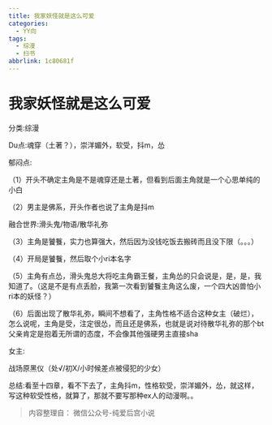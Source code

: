 ```yaml
---
title: 我家妖怪就是这么可爱
categories:
  - YY向
tags:
  - 综漫
  - 扫书
abbrlink: 1c80681f
---
```

# 我家妖怪就是这么可爱
分类:综漫

Du点:魂穿（土著？），崇洋媚外，软受，抖m，怂

郁闷点:

（1）开头不确定主角是不是魂穿还是土著，但看到后面主角就是一个心思单纯的小白

（2）男主是佛系，开头作者也说了主角是抖m

融合世界:滑头鬼/物语/散华礼弥

（3）主角是饕餮，实力也算强大，然后因为没钱吃饭去搬砖而且没下限（。。。）

（4）开局是饕餮，然后取个小ri本名字

（5）主角有点怂，滑头鬼总大将吃主角霸王餐，主角怂的只会说是，是，是，我知道了。（这是不是有点丢脸，我第一次看到饕餮主角这么废，一个四大凶兽怕小ri本的妖怪？）

（6）后面出现了散华礼弥，瞬间不想看了，主角性格不适合这种女主（破烂），怎么说呢，主角是受，注定很怂，而且还是佛系，也就是说对待散华礼弥的那个bt父亲肯定是抱着无所谓的态度，不会像其他强硬男主直接sha

女主:

战场原黑仪（处√/初X/小时候差点被侵犯的少女）

总结:看至十四章，看不下去了，主角抖m，性格软受，崇洋媚外，怂，就这样，写这种软受性格，就算了，那就不要写那种ex人的动漫啊。。


> 内容整理自： 微信公众号-纯爱后宫小说